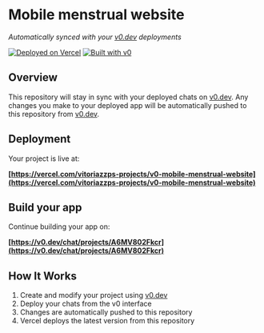 # Mobile menstrual website

*Automatically synced with your [v0.dev](https://v0.dev) deployments*

[![Deployed on Vercel](https://img.shields.io/badge/Deployed%20on-Vercel-black?style=for-the-badge&logo=vercel)](https://vercel.com/vitoriazzps-projects/v0-mobile-menstrual-website)
[![Built with v0](https://img.shields.io/badge/Built%20with-v0.dev-black?style=for-the-badge)](https://v0.dev/chat/projects/A6MV802Fkcr)

## Overview

This repository will stay in sync with your deployed chats on [v0.dev](https://v0.dev).
Any changes you make to your deployed app will be automatically pushed to this repository from [v0.dev](https://v0.dev).

## Deployment

Your project is live at:

**[https://vercel.com/vitoriazzps-projects/v0-mobile-menstrual-website](https://vercel.com/vitoriazzps-projects/v0-mobile-menstrual-website)**

## Build your app

Continue building your app on:

**[https://v0.dev/chat/projects/A6MV802Fkcr](https://v0.dev/chat/projects/A6MV802Fkcr)**

## How It Works

1. Create and modify your project using [v0.dev](https://v0.dev)
2. Deploy your chats from the v0 interface
3. Changes are automatically pushed to this repository
4. Vercel deploys the latest version from this repository